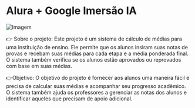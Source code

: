 # Alura + Google Imersão IA
![Imagem](imersãoia.png)

👉 Sobre o projeto: 
Este projeto é um sistema de cálculo de médias para uma instituição de ensino. Ele permite que os alunos insiram suas notas de provas e recebam suas médias para cada etapa e a média ponderada final. O sistema também verifica se os alunos estão aprovados ou reprovados com base em suas médias.

👉Objetivo:
O objetivo do projeto é fornecer aos alunos uma maneira fácil e precisa de calcular suas médias e acompanhar seu progresso acadêmico. O sistema também ajuda os professores a gerenciar as notas dos alunos e identificar aqueles que precisam de apoio adicional.


